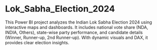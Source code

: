 # Lok_Sabha_Election_2024
This Power BI project analyzes the Indian Lok Sabha Election 2024 using interactive maps and dashboards. It includes national vote share (NDA, INDIA, Others), state-wise party performance, and candidate details (Winner, Runner-up, 2nd Runner-up). With dynamic visuals and DAX, it provides clear election insights.
